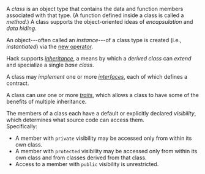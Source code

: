 A *class* is an object type that contains the data and function members associated with that type.  (A function defined inside a class is 
called a *method*.)  A class supports the object-oriented ideas of *encapsulation* and *data hiding*.

An object---often called an *instance*---of a class type is created (i.e., *instantiated*) via the [new operator](../expressions-and-operators/new.md).

Hack supports [*inheritance*](inheritance.md), a means by which a *derived class* can *extend* and specialize a single *base class*.

A class may *implement* one or more [*interfaces*](implementing-an-interface.md), each of which defines a contract.

A class can *use* one or more [*traits*](using-a-trait.md), which allows a class to have some of the benefits of multiple inheritance.

The members of a class each have a default or explicitly declared *visibility*, which determines what source code can access them.  
Specifically:
* A member with `private` visibility may be accessed only from within its own class.
* A member with `protected` visibility may be accessed only from within its own class and from classes derived from that class.
* Access to a member with `public` visibility is unrestricted.  
